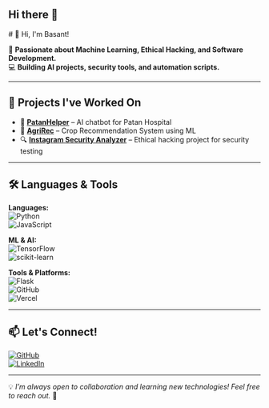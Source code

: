 ## Hi there 👋

<!--
**basantrauniyar15/basantrauniyar15** is a ✨ _special_ ✨ repository because its `README.md` (this file) appears on your GitHub profile.

Here are some ideas to get you started:

- 🔭 I’m currently working on ...
- 🌱 I’m currently learning ...
- 👯 I’m looking to collaborate on ...
- 🤔 I’m looking for help with ...
- 💬 Ask me about ...
- 📫 How to reach me: ...
- 😄 Pronouns: ...
- ⚡ Fun fact: ...
--># 👋 Hi, I'm Basant!  

🚀 **Passionate about Machine Learning, Ethical Hacking, and Software Development.**  
💻 **Building AI projects, security tools, and automation scripts.**  

---

## 📌 **Projects I've Worked On**  
- 🏥 **[PatanHelper](https://github.com/basantrauniyar15/PatanHelper)** – AI chatbot for Patan Hospital  
- 🌾 **[AgriRec](https://github.com/basantrauniyar15/Agrirec)** – Crop Recommendation System using ML  
- 🔍 **[Instagram Security Analyzer](https://github.com/basantrauniyar15/Instagram-Security-Analyzer)** – Ethical hacking project for security testing  

---

## 🛠️ **Languages & Tools**  
**Languages:**  
![Python](https://img.shields.io/badge/Python-3776AB?style=for-the-badge&logo=python&logoColor=white)  
![JavaScript](https://img.shields.io/badge/JavaScript-F7DF1E?style=for-the-badge&logo=javascript&logoColor=black)  

**ML & AI:**  
![TensorFlow](https://img.shields.io/badge/TensorFlow-FF6F00?style=for-the-badge&logo=tensorflow&logoColor=white)  
![scikit-learn](https://img.shields.io/badge/Scikit--Learn-F7931E?style=for-the-badge&logo=scikit-learn&logoColor=white)  

**Tools & Platforms:**  
![Flask](https://img.shields.io/badge/Flask-000000?style=for-the-badge&logo=flask&logoColor=white)  
![GitHub](https://img.shields.io/badge/GitHub-181717?style=for-the-badge&logo=github&logoColor=white)  
![Vercel](https://img.shields.io/badge/Vercel-000000?style=for-the-badge&logo=vercel&logoColor=white)  

---

## 📫 **Let's Connect!**  
[![GitHub](https://img.shields.io/badge/GitHub-181717?style=for-the-badge&logo=github&logoColor=white)](https://github.com/basantrauniyar15)  
[![LinkedIn](https://img.shields.io/badge/LinkedIn-0A66C2?style=for-the-badge&logo=linkedin&logoColor=white)](https://www.linkedin.com/in/your-profile/)  

---

💡 *I’m always open to collaboration and learning new technologies! Feel free to reach out.* 🚀  

